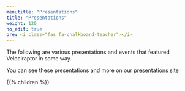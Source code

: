 ```yaml
---
menutitle: "Presentations"
title: "Presentations"
weight: 120
no_edit: true
pre: <i class="fas fa-chalkboard-teacher"></i>
---
```


The following are various presentations and events that featured
Velociraptor in some way.

You can see these presentations and more on our [presentations site](https://present.velocidex.com/)

{{% children %}}
